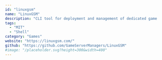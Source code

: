 ```yaml
---
id: "linuxgsm"
name: "LinuxGSM"
description: "CLI tool for deployment and management of dedicated game servers on Linux: more than 120 games are supported."
tags:
  - "MIT"
  - "Shell"
category: "Games"
website: "https://linuxgsm.com/"
github: "https://github.com/GameServerManagers/LinuxGSM"
#image: "/placeholder.svg?height=300&width=400"
---
```


